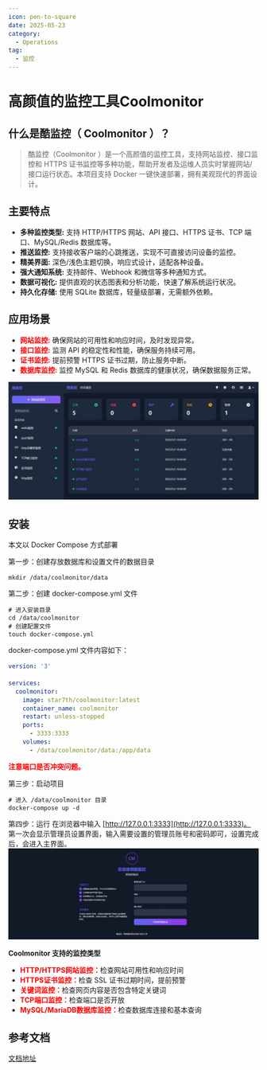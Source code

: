 ```yaml
---
icon: pen-to-square
date: 2025-05-23
category:
  - Operations
tag:
  - 监控
---
```


# 高颜值的监控工具Coolmonitor


## 什么是酷监控（ Coolmonitor ）？
> 酷监控（Coolmonitor ）是一个高颜值的监控工具，支持网站监控、接口监控和 HTTPS 证书监控等多种功能，帮助开发者及运维人员实时掌握网站/接口运行状态。本项目支持 Docker 一键快速部署，拥有美观现代的界面设计。

## 主要特点
* **多种监控类型:** 支持 HTTP/HTTPS 网站、API 接口、HTTPS 证书、TCP 端口、MySQL/Redis 数据库等。
* **推送监控:** 支持接收客户端的心跳推送，实现不可直接访问设备的监控。
* **精美界面:** 深色/浅色主题切换，响应式设计，适配各种设备。
* **强大通知系统:** 支持邮件、Webhook 和微信等多种通知方式。
* **数据可视化:** 提供直观的状态图表和分析功能，快速了解系统运行状况。
* **持久化存储:** 使用 SQLite 数据库，轻量级部署，无需额外依赖。


## 应用场景
* <font color="red"><b>网站监控:</b></font> 确保网站的可用性和响应时间，及时发现异常。
* <font color="red"><b>接口监控:</b></font> 监测 API 的稳定性和性能，确保服务持续可用。
* <font color="red"><b>证书监控:</b></font> 提前预警 HTTPS 证书过期，防止服务中断。
* <font color="red"><b>数据库监控:</b></font> 监控 MySQL 和 Redis 数据库的健康状况，确保数据服务正常。

![img.png](images/coolmonitor/main-img.png)


## 安装
本文以 Docker Compose 方式部署

第一步：创建存放数据库和设置文件的数据目录
```shell
mkdir /data/coolmonitor/data
```
第二步：创建 docker-compose.yml 文件
```shell
# 进入安装目录
cd /data/coolmonitor
# 创建配置文件
touch docker-compose.yml
```
docker-compose.yml 文件内容如下：
```yaml
version: '3'

services:
  coolmonitor:
    image: star7th/coolmonitor:latest
    container_name: coolmonitor
    restart: unless-stopped
    ports:
      - 3333:3333
    volumes:
      - /data/coolmonitor/data:/app/data
```
<font color="red"><b>注意端口是否冲突问题。</b></font>

第三步：启动项目
```shell
# 进入 /data/coolmonitor 目录
docker-compose up -d
```
第四步：运行
在浏览器中输入 [http://127.0.0.1:3333](http://127.0.0.1:3333)。
第一次会显示管理员设置界面，输入需要设置的管理员账号和密码即可，设置完成后，会进入主界面。
![img.png](images/coolmonitor/login-img.png)


**Coolmonitor 支持的监控类型**
* <font color="red"><b>HTTP/HTTPS网站监控：</b></font>检查网站可用性和响应时间
* <font color="red"><b>HTTPS证书监控：</b></font>检查 SSL 证书过期时间，提前预警
* <font color="red"><b>关键词监控：</b></font>检查网页内容是否包含特定关键词
* <font color="red"><b>TCP端口监控：</b></font>检查端口是否开放
* <font color="red"><b>MySQL/MariaDB数据库监控：</b></font>检查数据库连接和基本查询
## 参考文档
[文档地址](https://github.com/star7th/coolmonitor)
